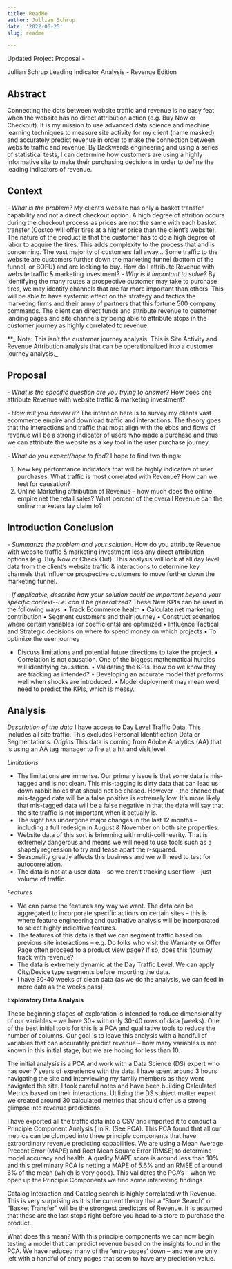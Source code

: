 ```yaml
---
title: ReadMe
author: Jullian Schrup
date: '2022-06-25'
slug: readme

---
```


Updated Project Proposal -

Jullian Schrup
Leading Indicator Analysis - Revenue Edition

## Abstract 
Connecting the dots between website traffic and revenue is no easy feat when the website has no direct attribution action (e.g. Buy Now or Checkout). It is my mission to use advanced data science and machine learning techniques to measure site activity for my client (name masked) and accurately predict revenue in order to make the connection between website traffic and revenue. By Backwards engineering and using a series of statistical tests, I can determine how customers are using a highly informative site to make their purchasing decisions in order to define the leading indicators of revenue. 

## Context 
_- What is the problem?_
My client’s website has only a basket transfer capability and not a direct checkout option. A high degree of attrition occurs during the checkout process as prices are not the same with each basket transfer (Costco will offer tires at a higher price than the client’s website). The nature of the product is that the customer has to do a high degree of labor to acquire the tires. This adds  complexity to the process that and is concerning. The vast majority of customers fall away…
Some traffic to the website are customers further down the marketing funnel (bottom of the funnel, or BOFU) and are looking to buy. How do I attribute Revenue with website traffic & marketing investment?
_- Why is it important to solve?_
By identifying the many routes a prospective customer may take to purchase tires, we may identify channels that are far more important than others. This will be able to have systemic effect on the strategy and tactics the marketing firms and their army of partners that this fortune 500 company commands. 
The client can direct funds and attribute revenue to customer landing pages and site channels by being able to attribute stops in the customer journey as highly correlated to revenue.  

**_ Note: This isn’t the customer journey analysis. This is Site Activity and Revenue Attribution analysis that can be operationalized into a customer journey analysis._

## Proposal 
_- What is the specific question are you trying to answer?_
How does one attribute Revenue with website traffic & marketing investment?

_- How will you answer it?_
The intention here is to survey my clients vast ecommerce empire and download traffic and interactions. The theory goes that the interactions and traffic that most align with the ebbs and flows of revenue will be a strong indicator of users who made a purchase and thus we can attribute the website as a key tool in the user purchase journey.

_- What do you expect/hope to find?_
I hope to find two things: 
1. New key performance indicators that will be highly indicative of user purchases. What traffic is most correlated with Revenue? How can we test for causation?
2. Online Marketing attribution of Revenue – how much does the online empire net the retail sales? What percent of the overall Revenue can the online marketers lay claim to?

## Introduction Conclusion 
_- Summarize the problem and your solution._
How do you attribute Revenue with website traffic & marketing investment less any direct attribution options (e.g. Buy Now or Check Out). This analysis will look at all day level data from the client’s website traffic & interactions to determine key channels that influence prospective customers to move further down the marketing funnel. 

_- If applicable, describe how your solution could be important beyond your specific context--i.e. can it be generalized?_
These New KPIs can be used in the following ways:
•	Track Ecommerce health
•	Calculate net marketing contribution
•	Segment customers and their journey
•	Construct scenarios where certain variables (or coefficients) are optimized 
•	Influence Tactical and Strategic decisions on where to spend money on which projects
•	To optimize the user journey 
- Discuss limitations and potential future directions to take the project.
•	Correlation is not causation. One of the biggest mathematical hurdles will identifying causation.
•	Validating the KPIs. How do we know they are tracking as intended?
•	Developing an accurate model that preforms well when shocks are introduced.
•	Model deployment may mean we’d need to predict the KPIs, which is messy.
  
## Analysis
_Description of the data_
I have access to Day Level Traffic Data. This includes all site traffic. This excludes Personal Identification Data or Segmentations. 
_Origins_
This data is coming from Adobe Analytics (AA) that is using an AA tag manager to fire at a hit and visit level. 

_Limitations_
-	The limitations are immense. Our primary issue is that some data is mis-tagged and is not clean. This mis-tagging is dirty data that can lead us down rabbit holes that should not be chased. However – the chance that mis-tagged data will be a false positive is extremely low. It’s more likely that mis-tagged data will be a false negative in that the data will say that the site traffic is not important when it actually is. 
-	The sight has undergone major changes in the last 12 months – including a full redesign in August & November on both site properties. 
-	Website data of this sort is brimming with multi-collinearity. That is extremely dangerous and means we will need to use tools such as a shapely regression to try and tease apart the r-squared.
-	Seasonality greatly affects this business and we will need to test for autocorrelation.
-	The data is not at a user data – so we aren’t tracking user flow – just volume of traffic.

_Features_
-	We can parse the features any way we want. The data can be aggregated to incorporate specific actions on certain sites – this is where feature engineering and qualitative analysis will be incorporated to select highly indicative features. 
-	The features of this data is that we can segment traffic based on previous site interactions – e.g. Do folks who visit the Warranty or Offer Page often proceed to a product view page? If so, does this ‘journey’ track with revenue? 
-	The data is extremely dynamic at the Day Traffic Level. We can apply City/Device type segments before importing the data.
-	I have 30-40 weeks of clean data (as we do the analysis, we can feed in more data as the weeks pass)

__**Exploratory Data Analysis**__

These beginning stages of exploration is intended to reduce dimensionality of our variables – we have 30+ with only 30-40 rows of data (weeks). One of the best initial tools for this is a PCA and qualitative tools to reduce the number of columns. Our goal is to leave this analysis with a handful of variables that can accurately predict revenue – how many variables is not known in this initial stage, but we are hoping for less than 10.

The initial analysis is a PCA and work with a Data Science (DS) expert who has over 7 years of experience with the data. I have spent around 3 hours navigating the site and interviewing my family members as they went navigated the site. I took careful notes and have been building Calculated Metrics based on their interactions. Utilizing the DS subject matter expert we created around 30 calculated metrics that should offer us a strong glimpse into revenue predictions. 

I have exported all the traffic data into a CSV and imported it to conduct a Principle Component Analysis ( in R. (See PCA). This PCA found that all our metrics can be clumped into three principle components that have extraordinary revenue predicting capabilities. We are using a Mean Average Precent Error (MAPE) and Root Mean Square Error (RMSE) to determine model accuracy and health. A quality MAPE score is around less than 10% and this preliminary PCA is netting a MAPE of 5.6% and an RMSE of around 6% of the mean (which is very good). This validates the PCA’s – when we open up the Principle Components we find some interesting findings.

Catalog Interaction and Catalog search is highly correlated with Revenue. This is very surprising as it is the current theory that a “Store Search” or “Basket Transfer” will be the strongest predictors of Revenue. It is assumed that these are the last stops right before you head to a store to purchase the product. 

What does this mean? With this principle components we can now begin testing a model that can predict revenue based on the insights found in the PCA. We have reduced many of the ‘entry-pages’ down – and we are only left with a handful of entry pages that seem to have any prediction value. 
